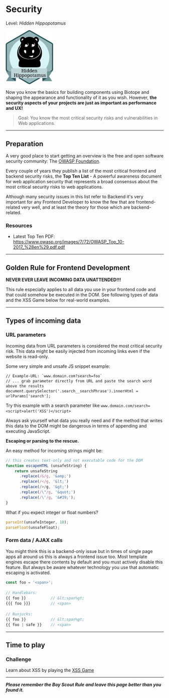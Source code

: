 # Security
Level: *Hidden Hippopotamus*

<img src="./assets/hippo_badge.svg" width="30%" height="auto" alt="hidden_hippopotamus">

Now you know the basics for building components using Biotope and shaping the appearance and functionality of it as you wish. However, **the security aspects of your projects are just as important as performance and UX!**

> Goal: You know the most critical security risks and vulnerabilities in Web applications.

---

## Preparation

A very good place to start getting an overview is the free and open software security community: The [OWASP Foundation](https://www.owasp.org/).

Every couple of years they publish a list of the most critical frontend and backend security risks, the **Top Ten List** - A powerful awareness document for web application security that represents a broad consensus about the most critical security risks to web applications.

Although many security issues in this list refer to Backend it's very important for any Frontend Developer to know the few that are frontend-related very well, and at least the theory for those which are backend-related.

### Resources

- Latest Top Ten PDF: https://www.owasp.org/images/7/72/OWASP_Top_10-2017_%28en%29.pdf.pdf

---

## Golden Rule for Frontend Development

**NEVER EVER LEAVE INCOMING DATA UNATTENDED!!!**

This rule especially applies to all data you use in your frontend code and that could somehow be executed in the DOM.
See following types of data and the XSS Game below for real-world examples.

---

## Types of incoming data

### URL parameters

Incoming data from URL parameters is considered the most critical security risk.
This data might be easily injected from incoming links even if the website is read-only.

Some very simple and unsafe JS snippet example:
```
// Example-URL: `www.domain.com?search=foo`
// ... grab parameter directly from URL and paste the search word above the results
document.querySelector('.search__searchPhrase').innerHtml = urlParams['search'];
```
Try this example with a search parameter like `www.domain.com/search=<script>alert('XSS')</script>`

Always ask yourself what data you really need and if the method that writes this data to the DOM might be dangerous in terms of appending and executing JavaScript.

**Escaping or parsing to the rescue.**

An easy method for incoming strings might be:
```js
// this creates text-only and not executable code for the DOM
function escapeHTML (unsafeString) {
    return unsafeString
      .replace(/&/g, '&amp;')
      .replace(/</g, '&lt;')
      .replace(/>/g, '&gt;')
      .replace(/\"/g, '&quot;')
      .replace(/\'/g, '&#39;');
}
```

What if you expect integer or float numbers?
```js
parseInt(unsafeInteger, 10);
parseFloat(unsafeFloat);
```

### Form data / AJAX calls

You might think this is a backend-only issue but in times of single page apps all around us this is always a frontend issue too.
Most template engines escape there contents by default and you must actively disable this feature.
But always be aware whatever technology you use that automatic escaping is activated.

```js
const foo = '<span>';

// Handlebars:
{{ foo }}           // &lt;span%gt;
{{{ foo }}}         // <span>

// Nunjucks:
{{ foo }}           // &lt;span%gt;
{{ foo | safe }}    // <span>
```
---

## Time to play

### Challenge
Learn about XSS by playing the [XSS Game](https://xss-game.appspot.com)

<authors-component v-bind:authors="[
    {
      username: 'dweiger',
      name: 'Dominikus Weiger'
    }]"/>

---------------------------------------

_**Please remember the Boy Scout Rule and leave this page better than you found it.**_
